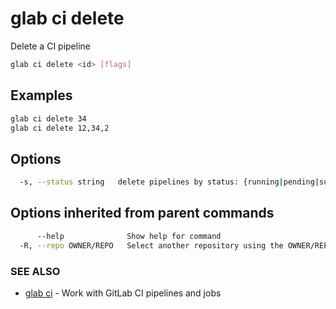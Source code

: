 # glab ci delete

Delete a CI pipeline

```bash
glab ci delete <id> [flags]
```

## Examples

```bash
glab ci delete 34
glab ci delete 12,34,2

```

## Options

```bash
  -s, --status string   delete pipelines by status: {running|pending|success|failed|canceled|skipped|created|manual}
```

## Options inherited from parent commands

```bash
      --help              Show help for command
  -R, --repo OWNER/REPO   Select another repository using the OWNER/REPO or `GROUP/NAMESPACE/REPO` format or full URL or git URL
```

### SEE ALSO

* [glab ci](../../../)  - Work with GitLab CI pipelines and jobs
